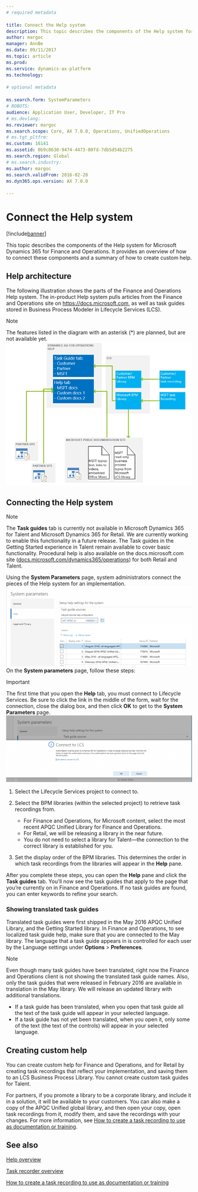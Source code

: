 ```yaml
---
# required metadata

title: Connect the Help system
description: This topic describes the components of the Help system for Microsoft Dynamics 365 for Finance and Operations, and provides an overview of how to connect them and a summary of how to create custom help. 
author: margoc
manager: AnnBe
ms.date: 09/11/2017
ms.topic: article
ms.prod: 
ms.service: dynamics-ax-platform
ms.technology: 

# optional metadata

ms.search.form: SystemParameters
# ROBOTS: 
audience: Application User, Developer, IT Pro
# ms.devlang: 
ms.reviewer: margoc
ms.search.scope: Core, AX 7.0.0, Operations, UnifiedOperations
# ms.tgt_pltfrm: 
ms.custom: 16141
ms.assetid: 0b9c8630-9474-4473-80fd-7db5d54b2275
ms.search.region: Global
# ms.search.industry: 
ms.author: margoc
ms.search.validFrom: 2016-02-28
ms.dyn365.ops.version: AX 7.0.0

---
```


# Connect the Help system

[!include[banner](../includes/banner.md)]


This topic describes the components of the Help system for Microsoft Dynamics 365 for Finance and Operations. It provides an overview of how to connect these components and a summary of how to create custom help. 

## Help architecture
The following illustration shows the parts of the Finance and Operations Help system. The in-product Help system pulls articles from the Finance and Operations site on https://docs.microsoft.com, as well as task guides stored in Business Process Modeler in Lifecycle Services (LCS). 
> [!NOTE]
> The features listed in the diagram with an asterisk (\*) are planned, but are not available yet. [![Help architecture](./media/help-architecture.png)](./media/help-architecture.png)


## Connecting the Help system
> [!NOTE]
> The **Task guides** tab is currently not available in Microsoft Dynamics 365 for Talent and Microsoft Dynamics 365 for Retail. We are currently working to enable this functionality in a future release. The Task guides in the Getting Started experience in Talent remain available to cover basic functionality. Procedural help is also available on the docs.microsoft.com site ([docs.microsoft.com/dynamics365/operations](/dynamics365/unified-operations/fin-and-ops/index)) for both Retail and Talent.
 

Using the **System Parameters** page, system administrators connect the pieces of the Help system for an implementation. [![System Parameters form with Help settings](./media/system-parameters_ops-1024x437.png)](./media/system-parameters_ops.png) On the **System parameters** page, follow these steps:

> [!IMPORTANT]
> The first time that you open the **Help** tab, you must connect to Lifecycle Services. Be sure to click the link in the middle of the form, wait for the connection, close the dialog box, and then click **OK** to get to the **System Parameters** page.[![Connect to LCS](./media/connect-to-lcs-crop-1024x365.png "Connect to LCS")](./media/connect-to-lcs-crop.png)

1.  Select the Lifecycle Services project to connect to.
2.  Select the BPM libraries (within the selected project) to retrieve task recordings from.
    - For Finance and Operations, for Microsoft content, select the most recent APQC Unified Library for Finance and Operations. 
    - For Retail, we will be releasing a library in the near future. 
    - You do not need to select a library for Talent—the connection to the correct library is established for you. 

3.  Set the display order of the BPM libraries. This determines the order in which task recordings from the libraries will appear in the **Help** pane.

After you complete these steps, you can open the **Help** pane and click the **Task guides** tab. You'll now see the task guides that apply to the page that you’re currently on in Finance and Operations. If no task guides are found, you can enter keywords to refine your search.

### Showing translated task guides

Translated task guides were first shipped in the May 2016 APQC Unified Library, and the Getting Started library. In Finance and Operations, to see localized task guide help, make sure that you are connected to the May library. The language that a task guide appears in is controlled for each user by the Language settings under **Options** &gt; **Preferences**. 

> [!NOTE]
> Even though many task guides have been translated, right now the Finance and Operations client is not showing the translated task guide names. Also, only the task guides that were released in February 2016 are available in translation in the May library. We will release an updated library with additional translations.
> -   If a task guide has been translated, when you open that task guide all the text of the task guide will appear in your selected language.
> -   If a task guide has not yet been translated, when you open it, only some of the text (the text of the controls) will appear in your selected language.

## Creating custom help
You can create custom help for Finance and Operations, and for Retail by creating task recordings that reflect your implementation, and saving them to an LCS Business Process Library. You cannot create custom task guides for Talent. 

For partners, if you promote a library to be a corporate library, and include it in a solution, it will be available to your customers. You can also make a copy of the APQC Unified global library, and then open your copy, open task recordings from it, modify them, and save the recordings with your changes. For more information, see [How to create a task recording to use as documentation or training](../../dev-itpro/user-interface/task-recorder.md).

See also
--------

[Help overview](help-overview.md)

[Task recorder overview](../../dev-itpro/user-interface/task-recorder.md)

[How to create a task recording to use as documentation or training](../../dev-itpro/user-interface/task-recorder-training-docs.md)





